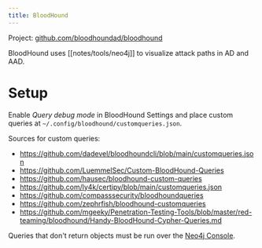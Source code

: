 ```yaml
---
title: BloodHound
---
```


Project: [github.com/bloodhoundad/bloodhound](https://github.com/bloodhoundad/bloodhound/)

BloodHound uses [[notes/tools/neo4j]] to visualize attack paths in AD and AAD.

# Setup

Enable *Query debug mode* in BloodHound Settings and place custom queries at `~/.config/bloodhound/customqueries.json`.

Sources for custom queries:

- <https://github.com/dadevel/bloodhoundcli/blob/main/customqueries.json>
- <https://github.com/LuemmelSec/Custom-BloodHound-Queries>
- <https://github.com/hausec/bloodhound-custom-queries>
- <https://github.com/ly4k/certipy/blob/main/customqueries.json>
- <https://github.com/compasssecurity/bloodhoundqueries>
- <https://github.com/zephrfish/bloodhound-customqueries>
- <https://github.com/mgeeky/Penetration-Testing-Tools/blob/master/red-teaming/bloodhound/Handy-BloodHound-Cypher-Queries.md>

Queries that don't return objects must be run over the [Neo4j Console](http://localhost:7474/browser/).
